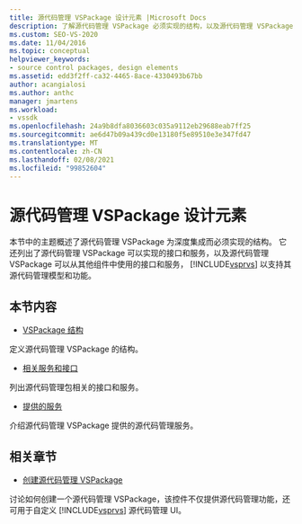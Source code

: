 ```yaml
---
title: 源代码管理 VSPackage 设计元素 |Microsoft Docs
description: 了解源代码管理 VSPackage 必须实现的结构，以及源代码管理 VSPackage 可以实现的接口和服务。
ms.custom: SEO-VS-2020
ms.date: 11/04/2016
ms.topic: conceptual
helpviewer_keywords:
- source control packages, design elements
ms.assetid: edd3f2ff-ca32-4465-8ace-4330493b67bb
author: acangialosi
ms.author: anthc
manager: jmartens
ms.workload:
- vssdk
ms.openlocfilehash: 24a9b8dfa8036603c035a9112eb29688eab7ff25
ms.sourcegitcommit: ae6d47b09a439cd0e13180f5e89510e3e347fd47
ms.translationtype: MT
ms.contentlocale: zh-CN
ms.lasthandoff: 02/08/2021
ms.locfileid: "99852604"
---
```

# <a name="source-control-vspackage-design-elements"></a>源代码管理 VSPackage 设计元素
本节中的主题概述了源代码管理 VSPackage 为深度集成而必须实现的结构。 它还列出了源代码管理 VSPackage 可以实现的接口和服务，以及源代码管理 VSPackage 可以从其他组件中使用的接口和服务， [!INCLUDE[vsprvs](../../code-quality/includes/vsprvs_md.md)] 以支持其源代码管理模型和功能。

## <a name="in-this-section"></a>本节内容
- [VSPackage 结构](../../extensibility/internals/vspackage-structure-source-control-vspackage.md)

 定义源代码管理 VSPackage 的结构。

- [相关服务和接口](../../extensibility/internals/related-services-and-interfaces-source-control-vspackage.md)

 列出源代码管理包相关的接口和服务。

- [提供的服务](../../extensibility/internals/services-provided-source-control-vspackage.md)

 介绍源代码管理 VSPackage 提供的源代码管理服务。

## <a name="related-sections"></a>相关章节
- [创建源代码管理 VSPackage](../../extensibility/internals/creating-a-source-control-vspackage.md)

 讨论如何创建一个源代码管理 VSPackage，该控件不仅提供源代码管理功能，还可用于自定义 [!INCLUDE[vsprvs](../../code-quality/includes/vsprvs_md.md)] 源代码管理 UI。
